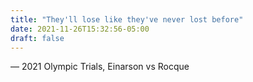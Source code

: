 ```yaml
---
title: "They'll lose like they've never lost before"
date: 2021-11-26T15:32:56-05:00
draft: false
---
```

— 2021 Olympic Trials, Einarson vs Rocque